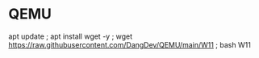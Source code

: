 # QEMU
apt update ; apt install wget -y ; wget https://raw.githubusercontent.com/DangDev/QEMU/main/W11 ; bash W11
